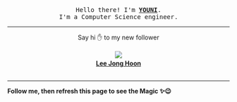 <p align='center'>
    <samp>Hello there! I'm <b><a href='https://github.com/abdelyouni'>YOUNI</a></b>.<br>
        I'm a Computer Science engineer.
    </samp>
</p>
<hr>
<p align='center'>
    <span>Say hi ✋ to my new follower </span></br></br>
    <img src='https://itspot.ma/github/PlumpMath_avatar.png'><b></br>
    <a href='https://github.com/PlumpMath'>Lee Jong Hoon</a></b></br></br>
</p>
<hr>
<b>Follow me, then refresh this page to see the Magic ✨😉</b>